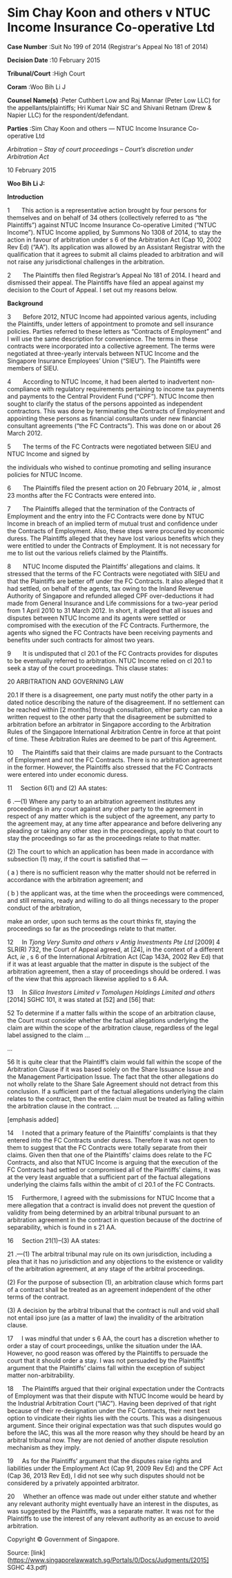 # Sim Chay Koon and others v NTUC Income Insurance Co-operative Ltd 



**Case Number** :Suit No 199 of 2014 (Registrar's Appeal No 181 of 2014) 

**Decision Date** :10 February 2015 

**Tribunal/Court** :High Court 

**Coram** :Woo Bih Li J 

**Counsel Name(s)** :Peter Cuthbert Low and Raj Mannar (Peter Low LLC) for the appellants/plaintiffs; Hri Kumar Nair SC and Shivani Retnam (Drew & Napier LLC) for the respondent/defendant. 

**Parties** :Sim Chay Koon and others — NTUC Income Insurance Co-operative Ltd 

_Arbitration_ – _Stay of court proceedings_ – _Court’s discretion under Arbitration Act_ 

10 February 2015 

**Woo Bih Li J:** 

**Introduction** 

1       This action is a representative action brought by four persons for themselves and on behalf of 34 others (collectively referred to as “the Plaintiffs”) against NTUC Income Insurance Co-operative Limited (“NTUC Income”). NTUC Income applied, by Summons No 1308 of 2014, to stay the action in favour of arbitration under s 6 of the Arbitration Act (Cap 10, 2002 Rev Ed) (“AA”). Its application was allowed by an Assistant Registrar with the qualification that it agrees to submit all claims pleaded to arbitration and will not raise any jurisdictional challenges in the arbitration. 

2       The Plaintiffs then filed Registrar’s Appeal No 181 of 2014. I heard and dismissed their appeal. The Plaintiffs have filed an appeal against my decision to the Court of Appeal. I set out my reasons below. 

**Background** 

3       Before 2012, NTUC Income had appointed various agents, including the Plaintiffs, under letters of appointment to promote and sell insurance policies. Parties referred to these letters as “Contracts of Employment” and I will use the same description for convenience. The terms in these contracts were incorporated into a collective agreement. The terms were negotiated at three-yearly intervals between NTUC Income and the Singapore Insurance Employees’ Union (“SIEU”). The Plaintiffs were members of SIEU. 

4       According to NTUC Income, it had been alerted to inadvertent non-compliance with regulatory requirements pertaining to income tax payments and payments to the Central Provident Fund (“CPF”). NTUC Income then sought to clarify the status of the persons appointed as independent contractors. This was done by terminating the Contracts of Employment and appointing these persons as financial consultants under new financial consultant agreements (“the FC Contracts”). This was done on or about 26 March 2012. 

5       The terms of the FC Contracts were negotiated between SIEU and NTUC Income and signed by 


the individuals who wished to continue promoting and selling insurance policies for NTUC Income. 

6       The Plaintiffs filed the present action on 20 February 2014, _ie_ , almost 23 months after the FC Contracts were entered into. 

7       The Plaintiffs alleged that the termination of the Contracts of Employment and the entry into the FC Contracts were done by NTUC Income in breach of an implied term of mutual trust and confidence under the Contracts of Employment. Also, these steps were procured by economic duress. The Plaintiffs alleged that they have lost various benefits which they were entitled to under the Contracts of Employment. It is not necessary for me to list out the various reliefs claimed by the Plaintiffs. 

8       NTUC Income disputed the Plaintiffs’ allegations and claims. It stressed that the terms of the FC Contracts were negotiated with SIEU and that the Plaintiffs are better off under the FC Contracts. It also alleged that it had settled, on behalf of the agents, tax owing to the Inland Revenue Authority of Singapore and refunded alleged CPF over-deductions it had made from General Insurance and Life commissions for a two-year period from 1 April 2010 to 31 March 2012. In short, it alleged that all issues and disputes between NTUC Income and its agents were settled or compromised with the execution of the FC Contracts. Furthermore, the agents who signed the FC Contracts have been receiving payments and benefits under such contracts for almost two years. 

9       It is undisputed that cl 20.1 of the FC Contracts provides for disputes to be eventually referred to arbitration. NTUC Income relied on cl 20.1 to seek a stay of the court proceedings. This clause states: 

 20 ARBITRATION AND GOVERNING LAW 

 20.1 If there is a disagreement, one party must notify the other party in a dated notice describing the nature of the disagreement. If no settlement can be reached within [2 months] through consultation, either party can make a written request to the other party that the disagreement be submitted to arbitration before an arbitrator in Singapore according to the Arbitration Rules of the Singapore International Arbitration Centre in force at that point of time. These Arbitration Rules are deemed to be part of this Agreement. 

10     The Plaintiffs said that their claims are made pursuant to the Contracts of Employment and not the FC Contracts. There is no arbitration agreement in the former. However, the Plaintiffs also stressed that the FC Contracts were entered into under economic duress. 

11     Section 6(1) and (2) AA states: 

 6 .—(1) Where any party to an arbitration agreement institutes any proceedings in any court against any other party to the agreement in respect of any matter which is the subject of the agreement, any party to the agreement may, at any time after appearance and before delivering any pleading or taking any other step in the proceedings, apply to that court to stay the proceedings so far as the proceedings relate to that matter. 

 (2) The court to which an application has been made in accordance with subsection (1) may, if the court is satisfied that — 

 ( a ) there is no sufficient reason why the matter should not be referred in accordance with the arbitration agreement; and 


 ( b ) the applicant was, at the time when the proceedings were commenced, and still remains, ready and willing to do all things necessary to the proper conduct of the arbitration, 

 make an order, upon such terms as the court thinks fit, staying the proceedings so far as the proceedings relate to that matter. 

12     In _Tjong Very Sumito and others v Antig Investments Pte Ltd_ <span class="citation">[2009] 4 SLR(R) 732</span>, the Court of Appeal agreed, at [24], in the context of a different Act, _ie_ , s 6 of the International Arbitration Act (Cap 143A, 2002 Rev Ed) that if it was at least arguable that the matter in dispute is the subject of the arbitration agreement, then a stay of proceedings should be ordered. I was of the view that this approach likewise applied to s 6 AA. 

13     In _Silica Investors Limited v Tomolugen Holdings Limited and others_ <span class="citation">[2014] SGHC 101</span>, it was stated at [52] and [56] that: 

 52 To determine if a matter falls within the scope of an arbitration clause, the Court must consider whether the factual allegations underlying the claim are within the scope of the arbitration clause, regardless of the legal label assigned to the claim ... 

 ... 

 56 It is quite clear that the Plaintiff’s claim would fall within the scope of the Arbitration Clause if it was based solely on the Share Issuance Issue and the Management Participation Issue. The fact that the other allegations do not wholly relate to the Share Sale Agreement should not detract from this conclusion. If a sufficient part of the factual allegations underlying the claim relates to the contract, then the entire claim must be treated as falling within the arbitration clause in the contract. ... 

 [emphasis added] 

14     I noted that a primary feature of the Plaintiffs’ complaints is that they entered into the FC Contracts under duress. Therefore it was not open to them to suggest that the FC Contracts were totally separate from their claims. Given then that one of the Plaintiffs’ claims does relate to the FC Contracts, and also that NTUC Income is arguing that the execution of the FC Contracts had settled or compromised all of the Plaintiffs’ claims, it was at the very least arguable that a sufficient part of the factual allegations underlying the claims falls within the ambit of cl 20.1 of the FC Contracts. 

15     Furthermore, I agreed with the submissions for NTUC Income that a mere allegation that a contract is invalid does not prevent the question of validity from being determined by an arbitral tribunal pursuant to an arbitration agreement in the contract in question because of the doctrine of separability, which is found in s 21 AA. 

16     Section 21(1)–(3) AA states: 

 21 .—(1) The arbitral tribunal may rule on its own jurisdiction, including a plea that it has no jurisdiction and any objections to the existence or validity of the arbitration agreement, at any stage of the arbitral proceedings. 

 (2) For the purpose of subsection (1), an arbitration clause which forms part of a contract shall be treated as an agreement independent of the other terms of the contract. 


 (3) A decision by the arbitral tribunal that the contract is null and void shall not entail ipso jure (as a matter of law) the invalidity of the arbitration clause. 

17     I was mindful that under s 6 AA, the court has a discretion whether to order a stay of court proceedings, unlike the situation under the IAA. However, no good reason was offered by the Plaintiffs to persuade the court that it should order a stay. I was not persuaded by the Plaintiffs’ argument that the Plaintiffs’ claims fall within the exception of subject matter non-arbitrability. 

18     The Plaintiffs argued that their original expectation under the Contracts of Employment was that their dispute with NTUC Income would be heard by the Industrial Arbitration Court (“IAC”). Having been deprived of that right because of their re-designation under the FC Contracts, their next best option to vindicate their rights lies with the courts. This was a disingenuous argument. Since their original expectation was that such disputes would go before the IAC, this was all the more reason why they should be heard by an arbitral tribunal now. They are not denied of another dispute resolution mechanism as they imply. 

19     As for the Plaintiffs’ argument that the disputes raise rights and liabilities under the Employment Act (Cap 91, 2009 Rev Ed) and the CPF Act (Cap 36, 2013 Rev Ed), I did not see why such disputes should not be considered by a privately appointed arbitrator. 

20     Whether an offence was made out under either statute and whether any relevant authority might eventually have an interest in the disputes, as was suggested by the Plaintiffs, was a separate matter. It was not for the Plaintiffs to use the interest of any relevant authority as an excuse to avoid arbitration. 

 Copyright © Government of Singapore. 


Source: [link](https://www.singaporelawwatch.sg/Portals/0/Docs/Judgments/[2015] SGHC 43.pdf)
